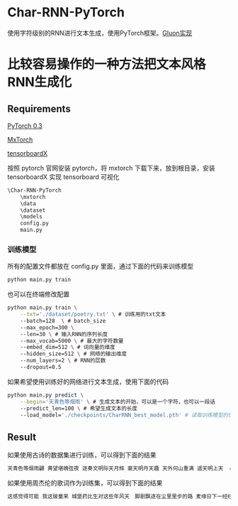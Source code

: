 # Char-RNN-PyTorch
使用字符级别的RNN进行文本生成，使用PyTorch框架。[Gluon实现](https://github.com/SherlockLiao/Char-RNN-Gluon)
# 比较容易操作的一种方法把文本风格RNN生成化
## Requirements
[PyTorch 0.3](http://pytorch.org/)

[MxTorch](https://github.com/SherlockLiao/mxtorch)

[tensorboardX](https://github.com/lanpa/tensorboard-pytorch)

按照 pytorch 官网安装 pytorch，将 mxtorch 下载下来，放到根目录，安装 tensorboardX 实现 tensorboard 可视化

```bash
\Char-RNN-PyTorch
	\mxtorch
	\data
	\dataset
	\models
	config.py
	main.py
```



### 训练模型

所有的配置文件都放在 config.py 里面，通过下面的代码来训练模型

```bash
python main.py train
```

也可以在终端修改配置

```bash
python main.py train \
	--txt='./dataset/poetry.txt' \ # 训练用的txt文本
	--batch=128  \ # batch_size
	--max_epoch=300 \ 
	--len=30 \ # 输入RNN的序列长度
	--max_vocab=5000 \ # 最大的字符数量
	--embed_dim=512 \ # 词向量的维度
	--hidden_size=512 \ # 网络的输出维度
	--num_layers=2 \ # RNN的层数
	--dropout=0.5
```

如果希望使用训练好的网络进行文本生成，使用下面的代码

```bash
python main.py predict \
	--begin='天青色等烟雨' \ # 生成文本的开始，可以是一个字符，也可以一段话
	--predict_len=100 \ # 希望生成文本的长度
	--load_model='./checkpoints/CharRNN_best_model.pth' # 读取训练模型的位置
```

## Result
如果使用古诗的数据集进行训练，可以得到下面的结果

```bash
天青色等烟雨翩 黄望堪魄弦夜 逐奏文明际天月辉 豪天明月天趣 天外何山重满 遥天明上天  心空游无拂天外空寂室叨
```

如果使用周杰伦的歌词作为训练集，可以得到下面的结果

```bash
这感觉得可能 我这玻童来 城堡药比生对这些年风天　脚剧飘逐在尘里里步的路 麦缘日下一经经 听觉得远回白择
```
